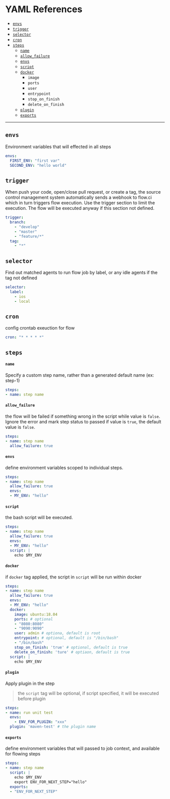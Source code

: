 # YAML References

* [`envs`](##`envs`)
* [`trigger`](##`trigger`)
* [`selector`](##`selector`)
* [`cron`](##`cron`)
* [`steps`](##`steps`)
  * [`name`](####`name`)
  * [`allow_failure`](####`allow_failure`)
  * [`envs`](####`envs`)
  * [`script`](####`script`)
  * [`docker`](####`docker`)
    * `image`
    * `ports`
    * `user`
    * `entrypoint`
    * `stop_on_finish`
    * `delete_on_finish`
  * [`plugin`](####`plugin`)
  * [`exports`](####`exports`)

-----------

## `envs`

Environment variables that will effected in all steps

```yaml
envs:
  FIRST_ENV: "first var"
  SECOND_ENV: "hello world"
```

## `trigger`

When push your code, open/close pull request, or create a tag, the source control management system automatically sends a webhook to flow.ci which in turn triggers flow execution. Use the trigger section to limit the execution. The flow will be executed anyway if this section not defined.
  
```yaml
trigger:
  branch:
    - "develop"
    - "master"
    - "feature/*"
  tag:
    - "*"
```

## `selector`

Find out matched agents to run flow job by label, or any idle agents if the tag not defined

```yaml
selector:
  label:
    - ios
    - local
```

## `cron`

config crontab exeuction for flow

```yaml
cron: "* * * * *"
```

## `steps`

#### `name`

Specify a custom step name, rather than a generated default name (ex: step-1)

```yml
steps:
- name: step name
```

#### `allow_failure`

the flow will be failed if something wrong in the script while value is `false`. Ignore the error and mark step status to passed if value is `true`, the default value is `false`.

```yml
steps:
- name: step name
  allow_failure: true
```

#### `envs`

define environment variables scoped to individual steps.

```yml
steps:
- name: step name
  allow_failure: true
  envs:
  - MY_ENV: "hello"
```

#### `script`

the bash script will be executed.

```yml
steps:
- name: step name
  allow_failure: true
  envs:
  - MY_ENV: "hello"
  script: |
    echo $MY_ENV
```

#### `docker`

if `docker` tag applied, the script in `script` will be run within docker

```yml
steps:
- name: step name
  allow_failure: true
  envs:
  - MY_ENV: "hello"
  docker:
    image: ubuntu:18.04
    ports: # optional
    - "8080:8080"
    - "9090:9090"
    user: admin # optiona, default is root
    entrypoint: # optional, default is "/bin/bash"
    - "/bin/bash"
    stop_on_finish: 'true' # optional, default is true
    delete_on_finish: 'ture' # optiaon, default is true
  script: |
    echo $MY_ENV
```

#### `plugin`

Apply plugin in the step

> the `script` tag will be optional, if script specified, it will be executed before plugin

```yml
steps:
- name: run unit test
  envs:
    - ENV_FOR_PLUGIN: "xxx"
  plugin: 'maven-test' # the plugin name
```

#### `exports`

define environment variables that will passed to job context, and available for flowing steps

```yml
steps:
- name: step name
  script: |
    echo $MY_ENV
    export ENV_FOR_NEXT_STEP="hello"
  exports:
  - "ENV_FOR_NEXT_STEP"
```